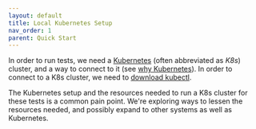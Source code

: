 ```yaml
---
layout: default
title: Local Kubernetes Setup
nav_order: 1
parent: Quick Start
---
```


In order to run tests, we need a [Kubernetes](https://kubernetes.io/) (often abbreviated as *K8s*) cluster, and a way to connect to it (see [why Kubernetes](https://smartcontractkit.github.io/integrations-framework/setup/kubernetes.html#why)). In order to connect to a K8s cluster, we need to [download kubectl](https://kubernetes.io/releases/download/). 

<div class="note note-yellow">
The Kubernetes setup and the resources needed to run a K8s cluster for these tests is a common pain point. We're exploring ways to lessen the resources needed, and possibly expand to other systems as well as Kubernetes.
</div>
